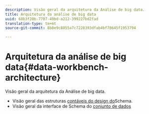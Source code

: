 ```yaml
---
description: Visão geral da arquitetura da Análise de big data.
title: Arquitetura da análise de big data
uuid: 68b3f20b-7707-49bd-a212-399227bd2fad
translation-type: tm+mt
source-git-commit: 8b0e9c8855a7c7228393dfab4bf78645f1953794

---
```



# Arquitetura da análise de big data{#data-workbench-architecture}

Visão geral da arquitetura da Análise de big data.

* Visão geral das estruturas [contáveis do design do](../../../home/dwb-implement-overview/dwb-implement-architecture/dwb-implement-arch-countable.md#concept-9b8b9c5e0f7341699e14bb9e3be56a51)Schema.
* Visão geral da interface de Schema do [conjunto de dados](https://docs.adobe.com/content/help/en/data-workbench/using/client/admin-ui/c-dtst-sch-intrf.html)
<!-- * Documentation for the Analytics (SiteCatalyst) schema in the [Dimensions and Metrics guide](../../assets/insight_sc_implementation.pdf). -->
